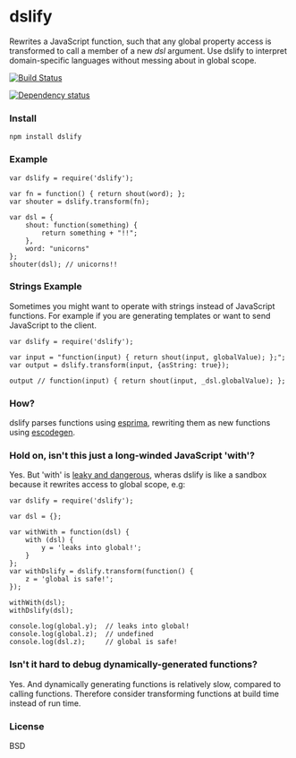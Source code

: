 # dslify

Rewrites a JavaScript function, such that any global property access is transformed to call a member of a new _dsl_ argument. Use dslify to interpret domain-specific languages without messing about in global scope.

[![Build Status](https://secure.travis-ci.org/featurist/dslify.png?branch=master)](http://travis-ci.org/featurist/dslify)

[![Dependency status](https://david-dm.org/featurist/dslify.png)](https://david-dm.org/featurist/dslify)

### Install

    npm install dslify

### Example

    var dslify = require('dslify');

    var fn = function() { return shout(word); };
    var shouter = dslify.transform(fn);

    var dsl = {
        shout: function(something) {
            return something + "!!";
        },
        word: "unicorns"
    };
    shouter(dsl); // unicorns!!

### Strings Example

Sometimes you might want to operate with strings instead of JavaScript functions. For
example if you are generating templates or want to send JavaScript to the client.

    var dslify = require('dslify');

    var input = "function(input) { return shout(input, globalValue); };";
    var output = dslify.transform(input, {asString: true});

    output // function(input) { return shout(input, _dsl.globalValue); };

### How?
dslify parses functions using [esprima](https://github.com/ariya/esprima), rewriting them as new functions using  [escodegen](https://github.com/Constellation/escodegen).

### Hold on, isn't this just a long-winded JavaScript 'with'?
Yes. But 'with' is [leaky and dangerous](http://www.yuiblog.com/blog/2006/04/11/with-statement-considered-harmful/), wheras dslify is like a sandbox because it rewrites access to global scope, e.g:

    var dslify = require('dslify');

    var dsl = {};

    var withWith = function(dsl) {
        with (dsl) {
            y = 'leaks into global!';
        }
    };
    var withDslify = dslify.transform(function() {
        z = 'global is safe!';
    });

    withWith(dsl);
    withDslify(dsl);

    console.log(global.y);  // leaks into global!
    console.log(global.z);  // undefined
    console.log(dsl.z);     // global is safe!

### Isn't it hard to debug dynamically-generated functions?
Yes. And dynamically generating functions is relatively slow, compared to calling functions. Therefore consider transforming functions at build time instead of run time.

### License
BSD
